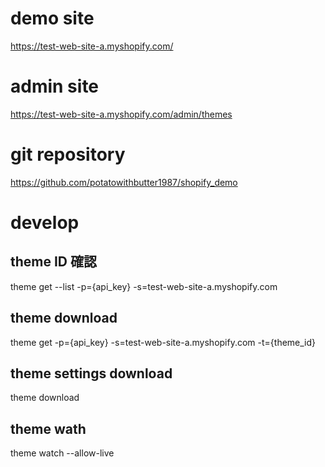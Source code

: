 # demo site

https://test-web-site-a.myshopify.com/

# admin site

https://test-web-site-a.myshopify.com/admin/themes

# git repository

https://github.com/potatowithbutter1987/shopify_demo

# develop

## theme ID 確認

theme get --list -p={api_key} -s=test-web-site-a.myshopify.com

## theme download

theme get -p={api_key} -s=test-web-site-a.myshopify.com -t={theme_id}

## theme settings download

theme download

## theme wath

theme watch --allow-live
